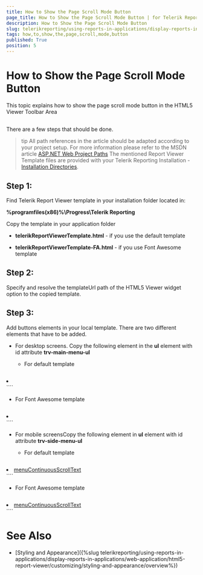 ```yaml
---
title: How to Show the Page Scroll Mode Button
page_title: How to Show the Page Scroll Mode Button | for Telerik Reporting Documentation
description: How to Show the Page Scroll Mode Button
slug: telerikreporting/using-reports-in-applications/display-reports-in-applications/web-application/html5-report-viewer/customizing/how-to-show-the-page-scroll-mode-button
tags: how,to,show,the,page,scroll,mode,button
published: True
position: 5
---
```


# How to Show the Page Scroll Mode Button



This topic explains how to show the page scroll mode button in the HTML5 Viewer Toolbar Area       

## 

There are a few steps that should be done.

>tip All path references in the article should be adapted according             to your project setup. For more information please refer to the MSDN article              [ASP.NET Web Project Paths](http://msdn.microsoft.com/en-us/library/ms178116.aspx) The mentioned Report Viewer Template files are provided with your Telerik Reporting Installation -             [Installation Directories](6E821131-83F3-45A4-BB6E-1530223D1E38#directories-and-asemblies).           

## Step 1:

Find Telerik Report Viewer template in your installation folder located in:

__%programfiles(x86)%\Progress\Telerik Reporting__ 

Copy the template in your application folder

* __telerikReportViewerTemplate.html__ - if you use the default template

* __telerikReportViewerTemplate-FA.html__ - if you use Font Awesome template             

## Step 2:

Specify and resolve the templateUrl path of the HTML5 Viewer widget option to the copied template.

## Step 3:

Add buttons elements in your local template. There are two different elements that have to be added.

* For desktop screens.             Copy the following element in the __ul__  element with id attribute __trv-main-menu-ul__ 

   + For default template

    
      ````html
<li aria-label="ariaLabelMenuContinuousScroll"><a data-command="telerik_ReportViewer_pageMode" title="menuContinuousScrollTitle" href="#"><i class="t-font-icon t-i-scroll"></i></a></li>
````

   + For Font Awesome template

    
      ````html
<li aria-label="ariaLabelMenuContinuousScroll"><a data-command="telerik_ReportViewer_pageMode" title="menuContinuousScrollTitle" href="#"><i class="fa fa-angle-double-down icon-angle-double-down"></i></a></li>
````

* For mobile screensCopy the following element in __ul__  element with id attribute __trv-side-menu-ul__ 

   + For default template

    
      ````html
<li aria-label="ariaLabelMenuContinuousScroll"><a data-command="telerik_ReportViewer_pageMode" title="menuContinuousScrollTitle" href="#"><i class="t-font-icon t-i-scroll"></i><span>menuContinuousScrollText</span></a></li>
````

   + For Font Awesome template

    
      ````html
<li aria-label="ariaLabelMenuContinuousScroll"><a data-command="telerik_ReportViewer_pageMode" title="menuContinuousScrollTitle" href="#"><i class="fa fa-angle-double-down icon-angle-double-down"></i><span>menuContinuousScrollText</span></a></li>
````

# See Also

 * [Styling and Appearance]({%slug telerikreporting/using-reports-in-applications/display-reports-in-applications/web-application/html5-report-viewer/customizing/styling-and-appearance/overview%})
